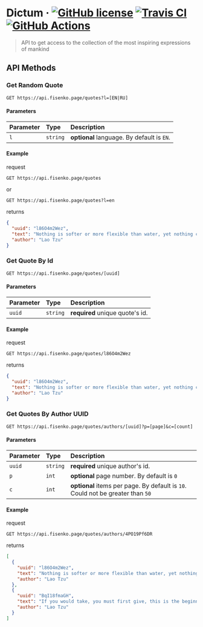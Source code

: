 # Dictum &middot; [![GitHub license](https://img.shields.io/badge/license-MIT-blue.svg)](https://github.com/fisenkodv/dictum/blob/master/LICENSE) [![Travis CI](https://travis-ci.org/fisenkodv/dictum.svg?branch=master)](https://travis-ci.org/fisenkodv/dictum) [![GitHub Actions](https://action-badges.now.sh/fisenkodv/dictum?workflow=main)](https://github.com/fisenkodv/dictum/actions)

> API to get access to the collection of the most inspiring expressions of mankind

## API Methods

### Get Random Quote

```http
GET https://api.fisenko.page/quotes?l=[EN|RU]
```

#### Parameters

| Parameter | Type     | Description                                |
| :-------- | :------- | :----------------------------------------- |
| `l`       | `string` | **optional** language. By default is `EN`. |

#### Example

request

```http
GET https://api.fisenko.page/quotes
```

or

```http
GET https://api.fisenko.page/quotes?l=en
```

returns

```json
{
  "uuid": "l86O4m2Wez",
  "text": "Nothing is softer or more flexible than water, yet nothing can resist it.",
  "author": "Lao Tzu"
}
```

### Get Quote By Id

```http
GET https://api.fisenko.page/quotes/[uuid]
```

#### Parameters

| Parameter | Type     | Description                     |
| :-------- | :------- | :------------------------------ |
| `uuid`    | `string` | **required** unique quote's id. |

#### Example

request

```http
GET https://api.fisenko.page/quotes/l86O4m2Wez
```

returns

```json
{
  "uuid": "l86O4m2Wez",
  "text": "Nothing is softer or more flexible than water, yet nothing can resist it.",
  "author": "Lao Tzu"
}
```

### Get Quotes By Author UUID

```http
GET https://api.fisenko.page/quotes/authors/[uuid]?p=[page]&c=[count]
```

#### Parameters

| Parameter | Type     | Description                                                                     |
| :-------- | :------- | :------------------------------------------------------------------------------ |
| `uuid`    | `string` | **required** unique author's id.                                                |
| `p`       | `int`    | **optional** page number. By default is `0`                                     |
| `c`       | `int`    | **optional** items per page. By default is `10`. Could not be greater than `50` |

#### Example

request

```http
GET https://api.fisenko.page/quotes/authors/4PO19Pf6DR
```

returns

```json
[
  {
    "uuid": "l86O4m2Wez",
    "text": "Nothing is softer or more flexible than water, yet nothing can resist it.",
    "author": "Lao Tzu"
  },
  {
    "uuid": "BqI18fmaGH",
    "text": "If you would take, you must first give, this is the beginning of intelligence.",
    "author": "Lao Tzu"
  }
]
```
